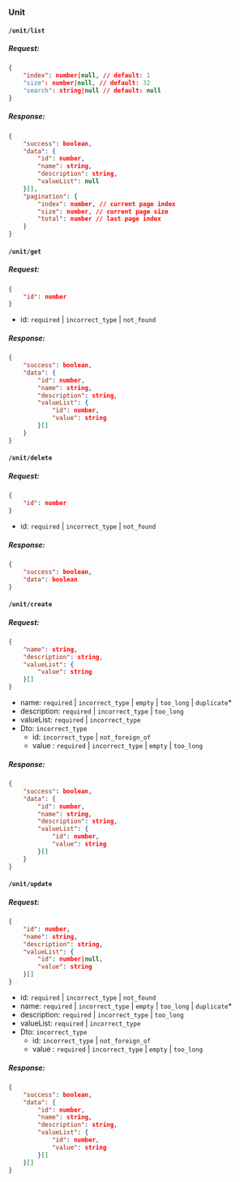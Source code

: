 ### Unit

#### **`/unit/list`**

##### Request:

```json
{
    "index": number|null, // default: 1
    "size": number|null, // default: 32
    "search": string|null // default: null
}
```

##### Response:

```json
{
    "success": boolean,
    "data": {
        "id": number,
        "name": string,
        "description": string,
        "valueList": null
    }[],
    "pagination": {
        "index": number, // current page index
        "size": number, // current page size
        "total": number // last page index
    }
}
```

#### **`/unit/get`**

##### Request:

```json
{
    "id": number
}
```

- id: `required` | `incorrect_type` | `not_found` 

##### Response:

```json
{
    "success": boolean,
    "data": {
        "id": number,
        "name": string,
        "description": string,
        "valueList": {
            "id": number,
            "value": string
        }[]
    }
}
```

#### **`/unit/delete`**

##### Request:

```json
{
    "id": number
}
```

- id: `required` | `incorrect_type` | `not_found` 

##### Response:

```json
{
    "success": boolean,
    "data": boolean
}
```

#### **`/unit/create`**

##### Request:

```json
{
    "name": string,
    "description": string,
    "valueList": {
        "value": string
    }[]
}
```

- name: `required` | `incorrect_type` | `empty` | `too_long` | `duplicate`*
- description: `required` | `incorrect_type` | `too_long`
- valueList: `required` | `incorrect_type`
- Dto: `incorrect_type`
    - id: `incorrect_type` | `not_foreign_of` 
    - value : `required` | `incorrect_type` | `empty` | `too_long`

##### Response:

```json
{
    "success": boolean,
    "data": {
        "id": number,
        "name": string,
        "description": string,
        "valueList": {
            "id": number,
            "value": string
        }[]
    }
}
```

#### **`/unit/update`**

##### Request:

```json
{
    "id": number,
    "name": string,
    "description": string,
    "valueList": {
        "id": number|null,
        "value": string
    }[]
}
```

- id: `required` | `incorrect_type` | `not_found` 
- name: `required` | `incorrect_type` | `empty` | `too_long` | `duplicate`*
- description: `required` | `incorrect_type` | `too_long`
- valueList: `required` | `incorrect_type`
- Dto: `incorrect_type`
    - id: `incorrect_type` | `not_foreign_of`
    - value : `required` | `incorrect_type` | `empty` | `too_long`

##### Response:

```json
{
    "success": boolean,
    "data": {
        "id": number,
        "name": string,
        "description": string,
        "valueList": {
            "id": number,
            "value": string
        }[]
    }[]
}
```
